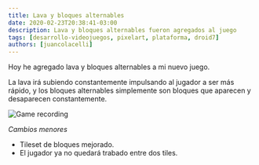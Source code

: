 ```yaml
---
title: Lava y bloques alternables
date: 2020-02-23T20:38:41-03:00
description: Lava y bloques alternables fueron agregados al juego
tags: [desarrollo-videojuegos, pixelart, plataforma, droid7]
authors: [juancolacelli]
---
```


Hoy he agregado lava y bloques alternables a mi nuevo juego.

La lava irá subiendo constantemente impulsando al jugador a ser más rápido, y los bloques alternables simplemente son bloques que aparecen y desaparecen constantemente.

![Game recording](recording.gif)

*Cambios menores*
- Tileset de bloques mejorado.
- El jugador ya no quedará trabado entre dos tiles.
